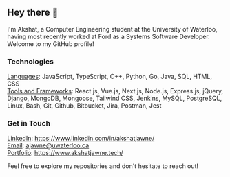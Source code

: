 ## Hey there 👋

I'm Akshat, a Computer Engineering student at the University of Waterloo, having most recently worked at Ford as a Systems Software Developer. Welcome to my GitHub profile!

### Technologies

<ins>Languages</ins>: JavaScript, TypeScript, C++, Python, Go, Java, SQL, HTML, CSS <be>  
<ins>Tools and Frameworks</ins>: React.js, Vue.js, Next.js, Node.js, Express.js, jQuery, Django, MongoDB, Mongoose, Tailwind CSS, Jenkins, MySQL, PostgreSQL, Linux, Bash, Git, Github, Bitbucket, Jira, Postman, Jest

### Get in Touch

<ins>LinkedIn</ins>: https://www.linkedin.com/in/akshatjawne/ <be>  
<ins>Email</ins>: ajawne@uwaterloo.ca <be>  
<ins>Portfolio</ins>: https://www.akshatjawne.tech/

Feel free to explore my repositories and don't hesitate to reach out!
